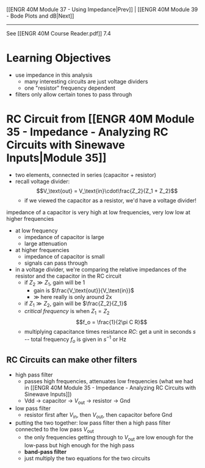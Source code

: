 [[ENGR 40M Module 37 - Using Impedance|Prev]] | [[ENGR 40M Module 39 - Bode Plots and dB|Next]]
___
See [[ENGR 40M Course Reader.pdf]] 7.4

# Learning Objectives
- use impedance in this analysis
	- many interesting circuits are just voltage dividers
	- one "resistor" frequency dependent
- filters only allow certain tones to pass through

# RC Circuit from [[ENGR 40M Module 35 - Impedance - Analyzing RC Circuits with Sinewave Inputs|Module 35]]
- two elements, connected in series (capacitor + resistor)
- recall voltage divider:
$$V_\text{out} = V_\text{in}\cdot\frac{Z_2}{Z_1 + Z_2}$$
	- if we viewed the capacitor as a resistor, we'd have a voltage divider!

impedance of a capacitor is very high at low frequencies, very low low at higher frequencies
- at low frequency
	- impedance of capacitor is large
	- large attenuation
- at higher frequencies
	- impedance of capacitor is small
	- signals can pass through
- in a voltage divider, we're comparing the relative impedances of the resistor and the capacitor in the RC circuit
	- if $Z_2\gg Z_1$, gain will be 1
		- gain is $\frac{V_\text{out}}{V_\text{in}}$
		- $\gg$ here really is only around 2x
	- if $Z_1\gg Z_2$, gain will be $\frac{Z_2}{Z_1}$
	- *critical frequency* is when $Z_1 = Z_2$
$$f_o = \frac{1}{2\pi C R}$$
	- multiplying capacitance times resistance $RC$: get a unit in seconds $s$ -- total frequency $f_o$ is given in $s^{-1}$ or Hz

## RC Circuits can make other filters
- high pass filter
	- passes high frequencies, attenuates low frequencies (what we had in [[ENGR 40M Module 35 - Impedance - Analyzing RC Circuits with Sinewave Inputs]])
	- Vdd -> capacitor -> $V_\text{out}$ -> resistor -> Gnd
- low pass filter
	- resistor first after $V_\text{in}$, then $V_\text{out}$, then capacitor before Gnd
- putting the two together: low pass filter then a high pass filter connected to the low pass $V_\text{out}$
	- the only frequencies getting through to $V_\text{out}$ are low enough for the low-pass but high enough for the high pass
	- **band-pass filter**
	- just multiply the two equations for the two circuits